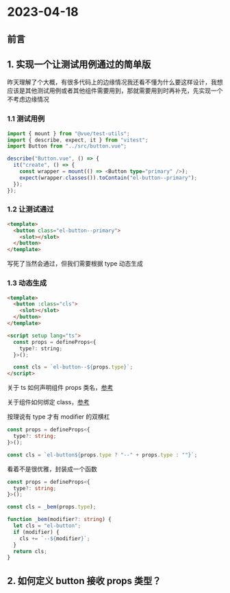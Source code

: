 # 2023-04-18

## 前言

## 1. 实现一个让测试用例通过的简单版

昨天理解了个大概，有很多代码上的边缘情况我还看不懂为什么要这样设计，我想应该是其他测试用例或者其他组件需要用到，那就需要用到时再补充，先实现一个不考虑边缘情况

### 1.1 测试用例

```typescript
import { mount } from "@vue/test-utils";
import { describe, expect, it } from "vitest";
import Button from "../src/button.vue";

describe("Button.vue", () => {
  it("create", () => {
    const wrapper = mount(() => <Button type="primary" />);
    expect(wrapper.classes()).toContain("el-button--primary");
  });
});
```

### 1.2 让测试通过

```html
<template>
  <button class="el-button--primary">
    <slot></slot>
  </button>
</template>
```

写死了当然会通过，但我们需要根据 type 动态生成

### 1.3 动态生成

```html
<template>
  <button :class="cls">
    <slot></slot>
  </button>
</template>

<script setup lang="ts">
  const props = defineProps<{
    type?: string;
  }>();

  const cls = `el-button--${props.type}`;
</script>
```

关于 ts 如何声明组件 props 类名，[参考](https://cn.vuejs.org/guide/typescript/composition-api.html#typing-component-props)

关于组件如何绑定 class，[参考](https://cn.vuejs.org/guide/essentials/class-and-style.html#binding-html-classes)

按理说有 type 才有 modifier 的双横杠

```typescript
const props = defineProps<{
  type?: string;
}>();

const cls = `el-button${props.type ? "--" + props.type : ""}`;
```

看着不是很优雅，封装成一个函数

```typescript
const props = defineProps<{
  type?: string;
}>();

const cls = _bem(props.type);

function _bem(modifier?: string) {
  let cls = "el-button";
  if (modifier) {
    cls += `--${modifier}`;
  }
  return cls;
}
```

## 2. 如何定义 button 接收 props 类型？
